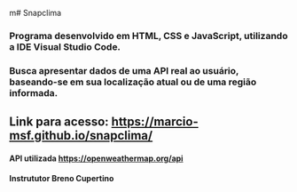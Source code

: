 m# Snapclima

### Programa desenvolvido em HTML, CSS e JavaScript, utilizando a IDE Visual Studio Code.
### Busca apresentar dados de uma API real ao usuário, baseando-se em sua localização atual ou de uma região informada.

##  Link para acesso: https://marcio-msf.github.io/snapclima/

#### API utilizada https://openweathermap.org/api
#### Instrututor Breno Cupertino
